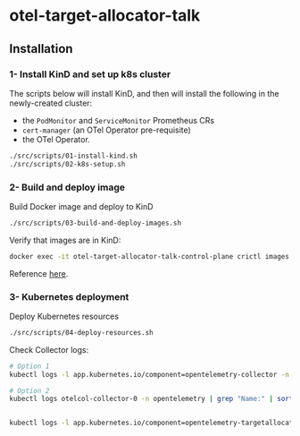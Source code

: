 # otel-target-allocator-talk

## Installation

### 1- Install KinD and set up k8s cluster

The scripts below will install KinD, and then will install the following in the newly-created cluster:

* the `PodMonitor` and `ServiceMonitor` Prometheus CRs
* `cert-manager` (an OTel Operator pre-requisite)
* the OTel Operator.

```bash
./src/scripts/01-install-kind.sh
./src/scripts/02-k8s-setup.sh
```

### 2- Build and deploy image

Build Docker image and deploy to KinD

```bash
./src/scripts/03-build-and-deploy-images.sh
```

Verify that images are in KinD:

```bash
docker exec -it otel-target-allocator-talk-control-plane crictl images | grep target-allocator
```

Reference [here](https://kind.sigs.k8s.io/docs/user/quick-start/#loading-an-image-into-your-cluster).

### 3- Kubernetes deployment

Deploy Kubernetes resources

```bash
./src/scripts/04-deploy-resources.sh
```

Check Collector logs:

```bash
# Option 1
kubectl logs -l app.kubernetes.io/component=opentelemetry-collector -n opentelemetry --follow

# Option 2
kubectl logs otelcol-collector-0 -n opentelemetry | grep "Name:" | sort | uniq | xsel -b


kubectl logs -l app.kubernetes.io/component=opentelemetry-targetallocator -n opentelemetry --follow
```
